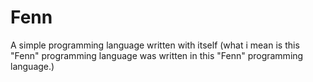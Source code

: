 # Fenn
A simple programming language written with itself (what i mean is this "Fenn" programming language was written in this "Fenn" programming language.)
